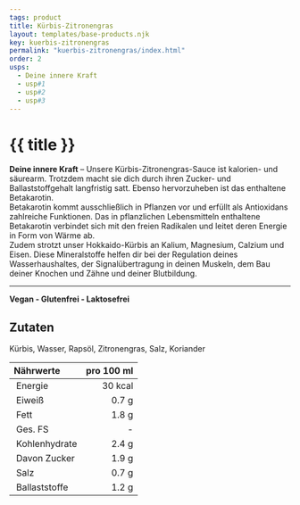 ```yaml
---
tags: product
title: Kürbis-Zitronengras
layout: templates/base-products.njk
key: kuerbis-zitronengras
permalink: "kuerbis-zitronengras/index.html"
order: 2
usps:
  - Deine innere Kraft
  - usp#1
  - usp#2
  - usp#3
---
```



# {{ title }}
**Deine innere Kraft** –
Unsere Kürbis-Zitronengras-Sauce ist kalorien- und säurearm.
Trotzdem macht sie dich durch ihren Zucker- und Ballaststoffgehalt langfristig satt.
Ebenso hervorzuheben ist das enthaltene Betakarotin.  
Betakarotin kommt ausschließlich in Pflanzen vor und erfüllt als Antioxidans zahlreiche Funktionen.
Das in pflanzlichen Lebensmitteln enthaltene Betakarotin verbindet sich mit den freien Radikalen und leitet deren Energie in Form von Wärme ab.  
Zudem strotzt unser Hokkaido-Kürbis an Kalium, Magnesium, Calzium und Eisen.
Diese Mineralstoffe helfen dir bei der Regulation deines Wasserhaushaltes, der Signalübertragung in deinen Muskeln, dem Bau deiner Knochen und Zähne und deiner Blutbildung.

---
**Vegan - Glutenfrei - Laktosefrei**
## Zutaten
Kürbis, Wasser, Rapsöl, Zitronengras, Salz, Koriander

| Nährwerte       | pro 100 ml |
|:----------------|-----------:|
| Energie         | 30 kcal    |
| Eiweiß          | 0.7 g      |
| Fett            | 1.8 g      |
| Ges. FS         | -          |
| Kohlenhydrate   | 2.4 g      |
| Davon Zucker    | 1.9 g      |
| Salz            | 0.7 g      |
| Ballaststoffe   | 1.2 g      |
